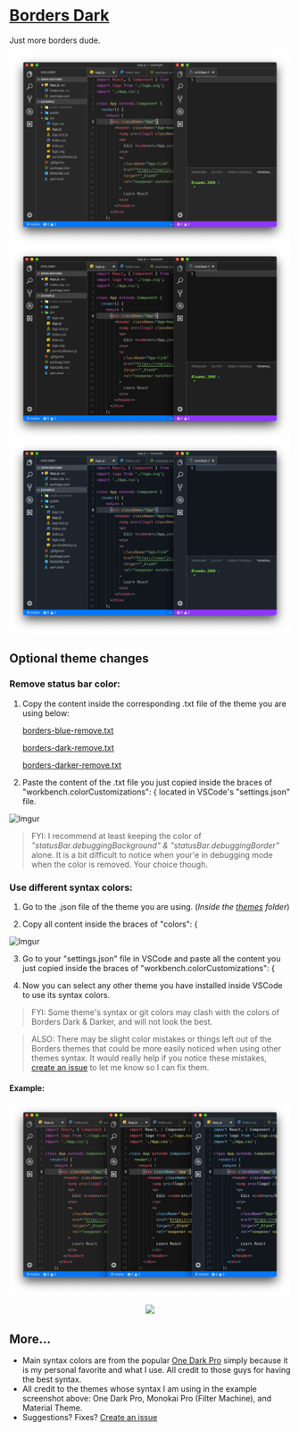 # [Borders Dark](https://marketplace.visualstudio.com/items?itemName=bloumbs.borders-dark)

Just more borders dude.

![Dark](images/borders-dark-combo.png)
![Darker](images/borders-darker-combo.png)
![Blue](images/borders-blue-combo.png)

## Optional theme changes

### Remove status bar color:

1. Copy the content inside the corresponding .txt file of the theme you are using below:

   [borders-blue-remove.txt](https://github.com/Bloumbs/Borders-Dark/blob/master/optional/borders-blue-remove.txt)

   [borders-dark-remove.txt](https://github.com/Bloumbs/Borders-Dark/blob/master/optional/borders-dark-remove.txt)

   [borders-darker-remove.txt](https://github.com/Bloumbs/Borders-Dark/blob/master/optional/borders-darker-remove.txt)

2. Paste the content of the .txt file you just copied inside the braces of "workbench.colorCustomizations": { located in VSCode's "settings.json" file.

![Imgur](https://i.imgur.com/NAMwyfp.png)

> FYI: I recommend at least keeping the color of _"statusBar.debuggingBackground" & "statusBar.debuggingBorder"_ alone. It is a bit difficult to notice when your'e in debugging mode when the color is removed. Your choice though.

### Use different syntax colors:

1. Go to the .json file of the theme you are using. (_Inside the [themes](https://github.com/Bloumbs/Borders-Dark/tree/master/themes) folder_)

2. Copy all content inside the braces of "colors": {

![Imgur](https://i.imgur.com/KfQus5a.png)

3. Go to your "settings.json" file in VSCode and paste all the content you just copied inside the braces of "workbench.colorCustomizations": {

4. Now you can select any other theme you have installed inside VSCode to use its syntax colors.

> FYI: Some theme's syntax or git colors may clash with the colors of Borders Dark & Darker, and will not look the best.

> ALSO: There may be slight color mistakes or things left out of the Borders themes that could be more easily noticed when using other themes syntax. It would really help if you notice these mistakes, [create an issue](https://github.com/Bloumbs/Borders-Dark/issues) to let me know so I can fix them.

#### Example:

![Screenshot4](images/borders-different-syntax.png)

<p align="center">
    <img src="https://raw.githubusercontent.com/Bloumbs/Borders-Dark/master/icon.png"
        height="200">
</p>

## More...

- Main syntax colors are from the popular [One Dark Pro](https://marketplace.visualstudio.com/items?itemName=zhuangtongfa.Material-theme) simply because it is my personal favorite and what I use. All credit to those guys for having the best syntax.
- All credit to the themes whose syntax I am using in the example screenshot above: One Dark Pro, Monokai Pro (Filter Machine), and Material Theme.
- Suggestions? Fixes? [Create an issue](https://github.com/Bloumbs/Borders-Dark/issues)
